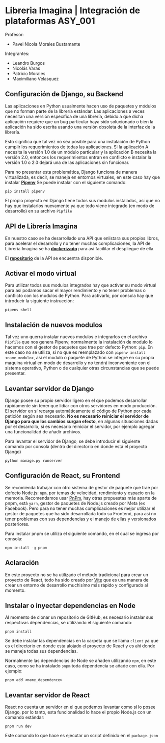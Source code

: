 # Libreria Imagina | Integración de plataformas ASY_001
<p class='center'>
  Profesor:
  <ul>
    <li>
      Pavel Nicola Morales Bustamante
    </li>
  </ul>
</p>
<p class='center'>
  Integrantes:
  <ul>
    <li>Leandro Burgos</li>
    <li>Nicolás Varas</li>
    <li>Patricio Morales</li>
    <li>Maximiliano Velasquez</li>
  </ul>
</p>

## Configuración de Django, su Backend 

Las aplicaciones en Python usualmente hacen uso de paquetes y módulos que no forman parte de la librería estándar. Las aplicaciones a veces necesitan una versión específica de una librería, debido a que dicha aplicación requiere que un bug particular haya sido solucionado o bien la aplicación ha sido escrita usando una versión obsoleta de la interfaz de la librería.

Esto significa que tal vez no sea posible para una instalación de Python cumplir los requerimientos de todas las aplicaciones. Si la aplicación A necesita la versión 1.0 de un módulo particular y la aplicación B necesita la versión 2.0, entonces los requerimientos entran en conflicto e instalar la versión 1.0 o 2.0 dejará una de las aplicaciones sin funcionar.

Para no presentar esta problemática, Django funciona de manera virtualizada, es decir, se maneja en entornos virtuales, en este caso hay que instalar **[Pipenv](https://pipenv-es.readthedocs.io/es/latest/index.html)**
Se puede instalar con el siguiente comando:

```
pip install pipenv
```

El propio proyecto en Django tiene todos sus modulos instalados, así que no hay que instalarlos nuevamente ya que todo viene integrado (en modo de desarrollo) en su archivo
``Pipfile``

## API de Librería Imagina

En nuestro caso se ha desarrollado una API que enlistara sus propios libros, para acelerar el desarrollo y no tener muchas complicaciones, la API de Librería Imagina se ha **[dockerizado](https://www.docker.com/)** para asi facilitar el despliegue de ella.

El **[repositorio](https://github.com/lennardscript/api-alphilia)** de la API se encuentra disponible.

## Activar el modo virtual

Para utilizar todos sus modulos integrados hay que activar su modo virtual para así podamos sacar el mayor rendimiento y no tener problemas o conflicto con los modulos
de Python. Para activarlo, por consola hay que introducir la siguiente instrucción:

```
pipenv shell
```

## Instalación de nuevos modulos

Tal vez uno querra instalar nuevos modulos e integrarlos en el archivo ``Pipfile`` que nos genera Pipenv, normalmente la instalación de modulo lo hacemos con el 
gestor de paquetes que trae por defecto Python: ``pip``. En este caso no se utiliza, si no que es reemplazado con ``pipenv install <name_modulo>``, así el modulo o paquete de Python se integre en su propia maquina virtual en modo de desarrollo y no tendrá inconveniente con el sistema operativo, Python o de cualquier otras circunstancias que se puede presentar.

## Levantar servidor de Django

Django posee su propio servidor ligero en el que podemos desarrollar rápidamente sin tener que lidiar con otros servidores en modo producción. El servidor en sí
recarga automáticamente el código de Python por cada petición según sea necesario. **No es necesario reiniciar el servidor de Django para que los cambios surgan
efecto**, en algunas situaciones dadas por el desarrollo, sí es necesario reiniciar el servidor, por ejemplo agregar una funcionalidad de añadir archivos.

Para levantar el servidor de Django, se debe introducir el siguiente comando por consola (dentro del directorio en donde está el proyecto Django)

```
python manage.py runserver
```

## Configuración de React, su Frontend

Se recomienda trabajar con otro sistema de gestor de paquete que trae por defecto Node.js: ``npm``, por temas de velocidad, rendimiento y espacio en la memoria. 
Recomendamos usar [PnPm](https://pnpm.io/es/), hay otras propuestas más aparte de pnpm, está ``yarn``, gestor de paquetes de Node.js creado por Meta (ex Facebook). 
Pero para no tener muchas complicaciones es mejor utilizar el gestor de paquetes que ha sido desarrollada todo su Frontend, para así no tener problemas con 
sus dependencias y el manejo de ellas y versionados posteriores.

Para instalar pnpm se utiliza el siguiente comando, en el cual se ingresa por consola:

```
npm install -g pnpm
```

## Aclaración

En este proyecto no se ha utilizado el método tradicional para crear un proyecto de React, todo ha sido creado por [Vite](https://vitejs.dev/) que es una manera
de crear un entorno de desarrollo muchisímo más rápido y configurado al momento.

## Instalar o inyectar dependencias en Node

Al momento de clonar un repositorio de GitHub, es necesario instalar sus respectivas dependencias, se utilizando el siguiente comando:

```
pnpm install
```

Se debe instalar las dependencias en la carpeta que se llama ``client`` ya que es el directorio en donde esta alojado el proyecto de React y es ahí donde se maneja
todas sus dependencias.

Normalmente las dependencias de Node se añaden utilizando ``npm``, en este caso, como se ha instalado ``pnpm`` toda dependencia se añade con ella. Por ejemplo:

```
pnpm add <name_dependence>
```

## Levantar servidor de React

React no cuenta un servidor en el que podemos levantar como sí lo posee Django, por lo tanto, esta funcionalidad lo hace el propio Node.js con un comando estándar:

```
pnpm run dev
```

Este comando lo que hace es ejecutar un script definido en el ``package.json``

